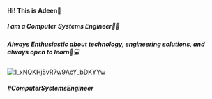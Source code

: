 
#### Hi! This is Adeen👋
##### I am a Computer Systems Engineer👨‍💻
##### Always Enthusiastic about technology, engineering solutions, and always open to learn🚀💻 
![1_xNQKHj5vR7w9AcY_bDKYYw](https://github.com/Adeen317/Adeen317/assets/112985225/b4ab7042-2d50-4165-a8ed-6492c5b505a3)
##### #ComputerSystemsEngineer
<!--
**Adeen317/Adeen317** is a ✨ _special_ ✨ repository because its `README.md` (this file) appears on your GitHub profile.

Here are some ideas to get you started:

- 🔭 I’m currently working on ...
- 🌱 I’m currently learning ...
- 👯 I’m looking to collaborate on ...
- 🤔 I’m looking for help with ...
- 💬 Ask me about ...
- 📫 How to reach me: ...
- 😄 Pronouns: ...
- ⚡ Fun fact: ...
-->
